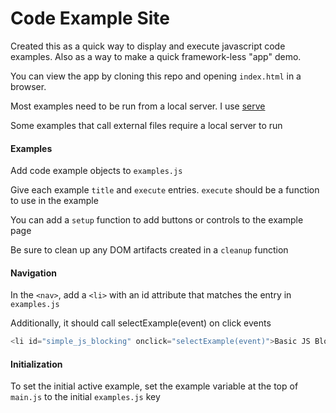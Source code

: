 # Code Example Site

Created this as a quick way to display and execute javascript code examples. Also as a way to make a quick framework-less "app" demo.

You can view the app by cloning this repo and opening `index.html` in a browser.

Most examples need to be run from a local server. I use [serve](https://github.com/vercel/serve#readme)

Some examples that call external files require a local server to run

#### Examples

Add code example objects to `examples.js`

Give each example `title` and `execute` entries. `execute` should be a function to use in the example

You can add a `setup` function to add buttons or controls to the example page

Be sure to clean up any DOM artifacts created in a `cleanup` function

#### Navigation

In the `<nav>`, add a `<li>` with an id attribute that matches the entry in `examples.js`

Additionally, it should call selectExample(event) on click events

```javascript
<li id="simple_js_blocking" onclick="selectExample(event)">Basic JS Blocking</li>
```

#### Initialization

To set the initial active example, set the example variable at the top of `main.js` to the initial `examples.js` key
